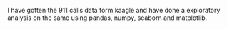 I have gotten the 911 calls data form kaagle and have done a exploratory analysis on the same using pandas, numpy, seaborn and matplotlib.
